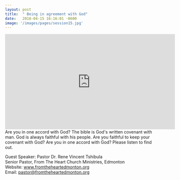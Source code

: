 ```yaml
---
layout: post
title:  " Being in agreement with God"
date:   2018-04-15 16:16:01 -0600
image: '/images/pages/session15.jpg'
---
```

<iframe width="560" height="315" src="https://www.youtube.com/embed/4lc3prcQbVI" frameborder="0" allow="autoplay; encrypted-media" allowfullscreen></iframe>
Are you in one accord with God? The bible is God's written covenant with man. God is always faithful with his people. Are you faithful to keep your covenant with God? Are you in one accord with God? Please listen to find out. 

Guest Speaker: Pastor Dr. Rene Vincent Tshibula<br>
Senior Pastor, From The Heart Church Ministries, Edmonton <br>
Website: www.fromtheheartedmonton.org<br>
Email: pastor@fromtheheartedmonton.org




